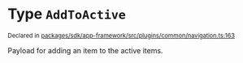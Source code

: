 # Type `AddToActive`
<sub>Declared in [packages/sdk/app-framework/src/plugins/common/navigation.ts:163](https://github.com/dxos/dxos/blob/a81c792ef/packages/sdk/app-framework/src/plugins/common/navigation.ts#L163)</sub>


Payload for adding an item to the active items.



